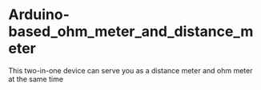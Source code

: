 # Arduino-based_ohm_meter_and_distance_meter
This two-in-one device can serve you as a distance meter and ohm meter at the same time
